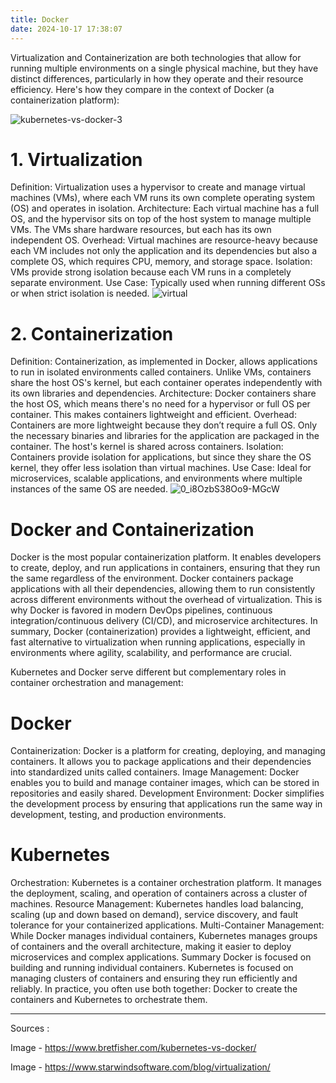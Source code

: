 ```yaml
---
title: Docker
date: 2024-10-17 17:38:07
---
```

Virtualization and Containerization are both technologies that allow for running multiple environments on a single physical machine, but they have distinct differences, particularly in how they operate and their resource efficiency. Here's how they compare in the context of Docker (a containerization platform):

![kubernetes-vs-docker-3](https://github.com/user-attachments/assets/2786a0aa-4fc4-470a-836a-a32c86341f3f)

# 1. Virtualization
Definition: Virtualization uses a hypervisor to create and manage virtual machines (VMs), where each VM runs its own complete operating system (OS) and operates in isolation.
Architecture: Each virtual machine has a full OS, and the hypervisor sits on top of the host system to manage multiple VMs. The VMs share hardware resources, but each has its own independent OS.
Overhead: Virtual machines are resource-heavy because each VM includes not only the application and its dependencies but also a complete OS, which requires CPU, memory, and storage space.
Isolation: VMs provide strong isolation because each VM runs in a completely separate environment.
Use Case: Typically used when running different OSs or when strict isolation is needed.
![virtual](https://github.com/user-attachments/assets/5537176c-e415-4274-a86e-e150f7713472)

# 2. Containerization
Definition: Containerization, as implemented in Docker, allows applications to run in isolated environments called containers. Unlike VMs, containers share the host OS's kernel, but each container operates independently with its own libraries and dependencies.
Architecture: Docker containers share the host OS, which means there's no need for a hypervisor or full OS per container. This makes containers lightweight and efficient.
Overhead: Containers are more lightweight because they don’t require a full OS. Only the necessary binaries and libraries for the application are packaged in the container. The host's kernel is shared across containers.
Isolation: Containers provide isolation for applications, but since they share the OS kernel, they offer less isolation than virtual machines.
Use Case: Ideal for microservices, scalable applications, and environments where multiple instances of the same OS are needed.
![0_i8OzbS38Oo9-MGcW](https://github.com/user-attachments/assets/deb8aae0-2952-4b1d-b840-ee9a210fa6d5)

# Docker and Containerization
Docker is the most popular containerization platform. It enables developers to create, deploy, and run applications in containers, ensuring that they run the same regardless of the environment. Docker containers package applications with all their dependencies, allowing them to run consistently across different environments without the overhead of virtualization. This is why Docker is favored in modern DevOps pipelines, continuous integration/continuous delivery (CI/CD), and microservice architectures.
In summary, Docker (containerization) provides a lightweight, efficient, and fast alternative to virtualization when running applications, especially in environments where agility, scalability, and performance are crucial.

Kubernetes and Docker serve different but complementary roles in container orchestration and management:

# Docker
Containerization: Docker is a platform for creating, deploying, and managing containers. It allows you to package applications and their dependencies into standardized units called containers.
Image Management: Docker enables you to build and manage container images, which can be stored in repositories and easily shared.
Development Environment: Docker simplifies the development process by ensuring that applications run the same way in development, testing, and production environments.
# Kubernetes
Orchestration: Kubernetes is a container orchestration platform. It manages the deployment, scaling, and operation of containers across a cluster of machines.
Resource Management: Kubernetes handles load balancing, scaling (up and down based on demand), service discovery, and fault tolerance for your containerized applications.
Multi-Container Management: While Docker manages individual containers, Kubernetes manages groups of containers and the overall architecture, making it easier to deploy microservices and complex applications.
Summary
Docker is focused on building and running individual containers.
Kubernetes is focused on managing clusters of containers and ensuring they run efficiently and reliably.
In practice, you often use both together: Docker to create the containers and Kubernetes to orchestrate them.

--- 
Sources :

Image - https://www.bretfisher.com/kubernetes-vs-docker/

Image - https://www.starwindsoftware.com/blog/virtualization/
